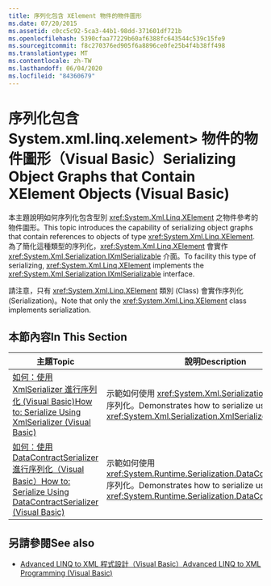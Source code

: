 ```yaml
---
title: 序列化包含 XElement 物件的物件圖形
ms.date: 07/20/2015
ms.assetid: c0cc5c92-5ca3-44b1-98dd-371601df721b
ms.openlocfilehash: 5390cfaa77229b60af6388fc643544c539c15fe9
ms.sourcegitcommit: f8c270376ed905f6a8896ce0fe25b4f4b38ff498
ms.translationtype: MT
ms.contentlocale: zh-TW
ms.lasthandoff: 06/04/2020
ms.locfileid: "84360679"
---
```

# <a name="serializing-object-graphs-that-contain-xelement-objects-visual-basic"></a><span data-ttu-id="e8cf3-102">序列化包含 System.xml.linq.xelement> 物件的物件圖形（Visual Basic）</span><span class="sxs-lookup"><span data-stu-id="e8cf3-102">Serializing Object Graphs that Contain XElement Objects (Visual Basic)</span></span>
<span data-ttu-id="e8cf3-103">本主題說明如何序列化包含型別 <xref:System.Xml.Linq.XElement> 之物件參考的物件圖形。</span><span class="sxs-lookup"><span data-stu-id="e8cf3-103">This topic introduces the capability of serializing object graphs that contain references to objects of type <xref:System.Xml.Linq.XElement>.</span></span> <span data-ttu-id="e8cf3-104">為了簡化這種類型的序列化，<xref:System.Xml.Linq.XElement> 會實作 <xref:System.Xml.Serialization.IXmlSerializable> 介面。</span><span class="sxs-lookup"><span data-stu-id="e8cf3-104">To facility this type of serializing, <xref:System.Xml.Linq.XElement> implements the <xref:System.Xml.Serialization.IXmlSerializable> interface.</span></span>  
  
 <span data-ttu-id="e8cf3-105">請注意，只有 <xref:System.Xml.Linq.XElement> 類別 (Class) 會實作序列化 (Serialization)。</span><span class="sxs-lookup"><span data-stu-id="e8cf3-105">Note that only the <xref:System.Xml.Linq.XElement> class implements serialization.</span></span>  
  
## <a name="in-this-section"></a><span data-ttu-id="e8cf3-106">本節內容</span><span class="sxs-lookup"><span data-stu-id="e8cf3-106">In This Section</span></span>  
  
|<span data-ttu-id="e8cf3-107">主題</span><span class="sxs-lookup"><span data-stu-id="e8cf3-107">Topic</span></span>|<span data-ttu-id="e8cf3-108">說明</span><span class="sxs-lookup"><span data-stu-id="e8cf3-108">Description</span></span>|  
|-----------|-----------------|  
|[<span data-ttu-id="e8cf3-109">如何：使用 XmlSerializer 進行序列化 (Visual Basic)</span><span class="sxs-lookup"><span data-stu-id="e8cf3-109">How to: Serialize Using XmlSerializer (Visual Basic)</span></span>](how-to-serialize-using-xmlserializer.md)|<span data-ttu-id="e8cf3-110">示範如何使用 <xref:System.Xml.Serialization.XmlSerializer> 序列化。</span><span class="sxs-lookup"><span data-stu-id="e8cf3-110">Demonstrates how to serialize using <xref:System.Xml.Serialization.XmlSerializer>.</span></span>|  
|[<span data-ttu-id="e8cf3-111">如何：使用 DataContractSerializer 進行序列化（Visual Basic）</span><span class="sxs-lookup"><span data-stu-id="e8cf3-111">How to: Serialize Using DataContractSerializer (Visual Basic)</span></span>](how-to-serialize-using-datacontractserializer.md)|<span data-ttu-id="e8cf3-112">示範如何使用 <xref:System.Runtime.Serialization.DataContractSerializer> 序列化。</span><span class="sxs-lookup"><span data-stu-id="e8cf3-112">Demonstrates how to serialize using <xref:System.Runtime.Serialization.DataContractSerializer>.</span></span>|  
  
## <a name="see-also"></a><span data-ttu-id="e8cf3-113">另請參閱</span><span class="sxs-lookup"><span data-stu-id="e8cf3-113">See also</span></span>

- [<span data-ttu-id="e8cf3-114">Advanced LINQ to XML 程式設計（Visual Basic）</span><span class="sxs-lookup"><span data-stu-id="e8cf3-114">Advanced LINQ to XML Programming (Visual Basic)</span></span>](advanced-linq-to-xml-programming.md)
